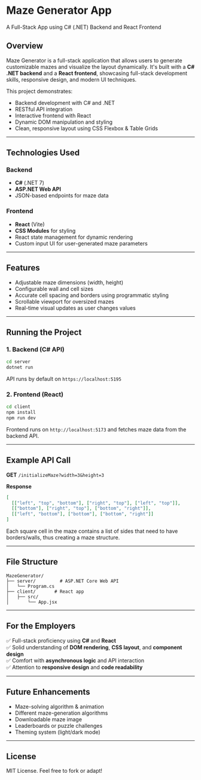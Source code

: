 # Maze Generator App  
A Full-Stack App using C# (.NET) Backend and React Frontend

## Overview

Maze Generator is a full-stack application that allows users to generate customizable mazes and visualize the layout dynamically. It's built with a **C# .NET backend** and a **React frontend**, showcasing full-stack development skills, responsive design, and modern UI techniques.

This project demonstrates:

- Backend development with C# and .NET
- RESTful API integration
- Interactive frontend with React
- Dynamic DOM manipulation and styling
- Clean, responsive layout using CSS Flexbox & Table Grids

---

## Technologies Used

### Backend
- **C#** (.NET 7)
- **ASP.NET Web API**
- JSON-based endpoints for maze data

### Frontend
- **React** (Vite)
- **CSS Modules** for styling
- React state management for dynamic rendering
- Custom input UI for user-generated maze parameters

---

## Features

- Adjustable maze dimensions (width, height)
- Configurable wall and cell sizes
- Accurate cell spacing and borders using programmatic styling
- Scrollable viewport for oversized mazes
- Real-time visual updates as user changes values

---

## Running the Project

### 1. Backend (C# API)
```bash
cd server
dotnet run
```
API runs by default on `https://localhost:5195`

### 2. Frontend (React)
```bash
cd client
npm install
npm run dev
```
Frontend runs on `http://localhost:5173` and fetches maze data from the backend API.

---

## Example API Call

**GET** `/initializeMaze?width=3&height=3`

**Response**
```json
[
  [["left", "top", "bottom"], ["right", "top"], ["left", "top"]],
  [["bottom"], ["right", "top"], ["bottom", "right"]],
  [["left", "bottom"], ["bottom"], ["bottom", "right"]]
]
```
Each square cell in the maze contains a list of sides that need to have borders/walls, thus creating a maze structure.

---

## File Structure

```
MazeGenerator/
├── server/         # ASP.NET Core Web API
│   └── Program.cs
├── client/       # React app
│   ├── src/
│       └── App.jsx
```

---

## For the Employers

✅ Full-stack proficiency using **C#** and **React**  
✅ Solid understanding of **DOM rendering**, **CSS layout**, and **component design**  
✅ Comfort with **asynchronous logic** and API interaction  
✅ Attention to **responsive design** and **code readability**

---

## Future Enhancements

- Maze-solving algorithm & animation
- Different maze-generation algorithms
- Downloadable maze image
- Leaderboards or puzzle challenges
- Theming system (light/dark mode)

---

## License

MIT License. Feel free to fork or adapt!